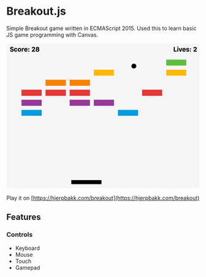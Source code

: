 # Breakout.js

Simple Breakout game written in ECMAScript 2015. Used this to learn basic JS game programming with Canvas.

![Image from gameplay](/doc/gameplay-image.png)

Play it on [https://hjerpbakk.com/breakout](https://hjerpbakk.com/breakout)

## Features

### Controls

- Keyboard
- Mouse
- Touch
- Gamepad
